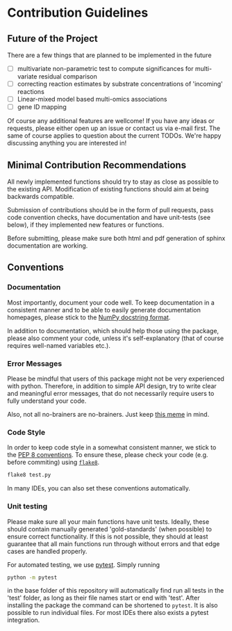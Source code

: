 # Contribution Guidelines

## Future of the Project

There are a few things that are planned to be implemented in the future

* [ ] multivariate non-parametric test to compute significances for
	  multi-variate residual comparison
* [ ] correcting reaction estimates by substrate concentrations of
	  'incoming' reactions
* [ ] Linear-mixed model based multi-omics associations
* [ ] gene ID mapping

Of course any additional features are wellcome! If you have any ideas or
requests, please either open up an issue or contact us via e-mail first.
The same of course applies to question about the current TODOs.
We're happy discussing anything you are interested in!

## Minimal Contribution Recommendations

All newly implemented functions should try to stay as close as possible to
the existing API. Modification of existing functions should aim at being
backwards compatible.

Submission of contributions should be in the form of pull requests,
pass code convention checks, have documentation and have unit-tests
(see below), if they implemented new features or functions.

Before submitting, please make sure both html and pdf generation of sphinx
documentation are working.

## Conventions

### Documentation

Most importantly, document your code well. To keep documentation in a
consistent manner and to be able to easily generate documentation homepages,
please stick to the [NumPy docstring format](
https://numpydoc.readthedocs.io/en/latest/format.html).

In addition to documentation, which should help those using the package,
please also comment your code, unless it's self-explanatory (that of course
requires well-named variables etc.).


### Error Messages

Please be mindful that users of this package might not be very experienced
with python. Therefore, in addition to simple API design, try to write clear
and meaningful error messages, that do not necessarily require users to fully
understand your code.

Also, not all no-brainers are no-brainers. Just keep [this meme](
https://twitter.com/code_memez/status/1239789862091292680) in mind.


### Code Style
In order to keep code style in a somewhat consistent manner, we stick to the
[PEP 8 conventions](https://www.python.org/dev/peps/pep-0008/). To ensure
these, please check your code (e.g. before commiting) using
[`flake8`](https://flake8.pycqa.org/).

```bash
flake8 test.py
```

In many IDEs, you can also set these conventions automatically.


### Unit testing

Please make sure all your main functions have unit tests.
Ideally, these should contain manually generated 'gold-standards' (when
possible) to ensure correct functionality.
If this is not possible, they should at least guarantee that all main functions
run through without errors and that edge cases are handled properly.

For automated testing, we use [pytest](https://docs.pytest.org/en/7.2.x/).
Simply running

```bash
python -m pytest
```

in the base folder of this repository will automatically find run all tests
in the 'test' folder, as long as their file names start or end with 'test'.
After installing the package the command can be shortened to `pytest`.
It is also possible to run individual files. For most IDEs there also exists
a pytest integration.

